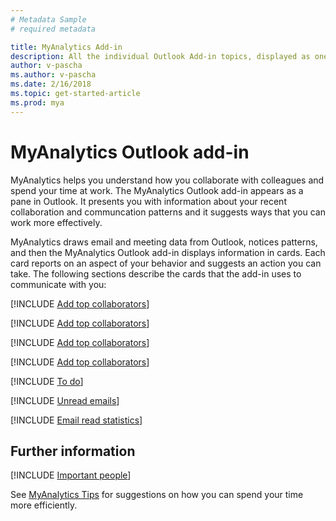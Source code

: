 ```yaml
---
# Metadata Sample
# required metadata

title: MyAnalytics Add-in
description: All the individual Outlook Add-in topics, displayed as one. 
author: v-pascha
ms.author: v-pascha
ms.date: 2/16/2018
ms.topic: get-started-article
ms.prod: mya
---
```


# MyAnalytics Outlook add-in

MyAnalytics helps you understand how you collaborate with colleagues and spend your time at work. The MyAnalytics Outlook add-in appears as a pane in Outlook. It presents you with information about your recent collaboration and communcation patterns and it suggests ways that you can work more effectively. 

MyAnalytics draws email and meeting data from Outlook, notices patterns, and then the MyAnalytics Outlook add-in displays information in cards. Each card reports on an aspect of your behavior and suggests an action you can take. The following sections describe the cards that the add-in uses to communicate with you:  

[!INCLUDE [Add top collaborators](/MyA_Outlook_add_in/MyA_Add-in_Add_top_collab.md)]

[!INCLUDE [Add top collaborators](MyA_Outlook_add_in/MyA_Add-in_Add_top_collab.md)]

[!INCLUDE [Add top collaborators](/MyA_Add-in_Add_top_collab.md)]

[!INCLUDE [Add top collaborators](MyA_Add-in_Add_top_collab.md)]

[!INCLUDE [To do](MyA_Outlook_add_in/MyA_Add-in_To-do.md)]

[!INCLUDE [Unread emails](MyA_Outlook_add_in/MyA_Add-in_Unread_emails.md)]

[!INCLUDE [Email read statistics](MyA_Outlook_add_in/MyA_Add-in_Email_read_stats.md)]

## Further information

[!INCLUDE [Important people](../Overview/Important_people.md)]

See [MyAnalytics Tips](../Overview/Tips.md) for suggestions on how you can spend your time more efficiently. 
